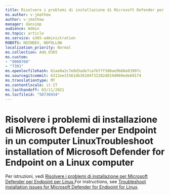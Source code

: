 ```yaml
---
title: Risolvere i problemi di installazione di Microsoft Defender per Endpoint in un computer Linux
ms.author: v-jmathew
author: v-jmathew
manager: dansimp
audience: Admin
ms.topic: article
ms.service: o365-administration
ROBOTS: NOINDEX, NOFOLLOW
localization_priority: Normal
ms.collection: Adm_O365
ms.custom:
- "9000760"
- "7391"
ms.openlocfilehash: b1ae8a2c7e8d3ade7ca7bf7f300ae9b88e83997c
ms.sourcegitcommit: 6312ee31561db36104f32282d019d069ede69174
ms.translationtype: MT
ms.contentlocale: it-IT
ms.lasthandoff: 03/11/2021
ms.locfileid: "50736934"
---
```

# <a name="troubleshoot-installation-of-microsoft-defender-for-endpoint-on-a-linux-computer"></a><span data-ttu-id="f8d4a-102">Risolvere i problemi di installazione di Microsoft Defender per Endpoint in un computer Linux</span><span class="sxs-lookup"><span data-stu-id="f8d4a-102">Troubleshoot installation of Microsoft Defender for Endpoint on a Linux computer</span></span>

<span data-ttu-id="f8d4a-103">Per istruzioni, vedi [Risolvere i problemi di installazione per Microsoft Defender per Endpoint per Linux.](https://go.microsoft.com/fwlink/?linkid=2144673)</span><span class="sxs-lookup"><span data-stu-id="f8d4a-103">For instructions, see [Troubleshoot installation issues for Microsoft Defender for Endpoint for Linux](https://go.microsoft.com/fwlink/?linkid=2144673).</span></span>
